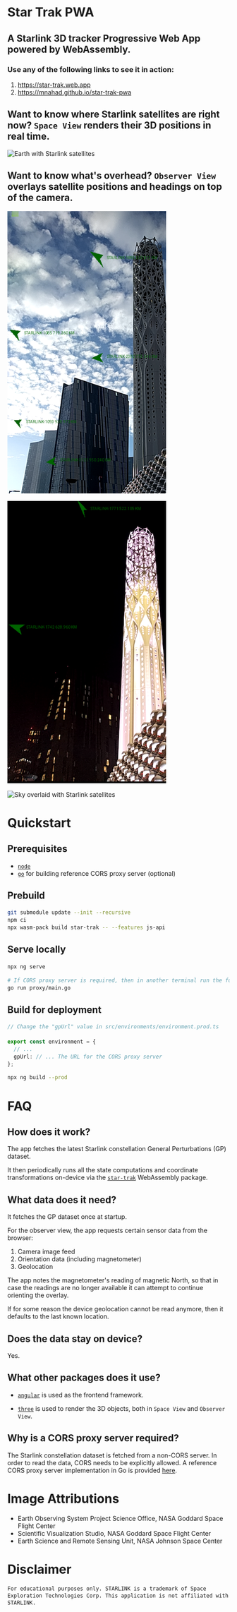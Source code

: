 # Star Trak PWA

## A Starlink 3D tracker Progressive Web App powered by WebAssembly.

### Use any of the following links to see it in action:

1. https://star-trak.web.app
1. https://mnahad.github.io/star-trak-pwa

## Want to know where Starlink satellites are right now? `Space View` renders their 3D positions in real time.

![Earth with Starlink satellites](assets/space.gif)

## Want to know what's overhead? `Observer View` overlays satellite positions and headings on top of the camera.

![Daytime with Starlink overlay](assets/observer_day.png)

![Nighttime with Starlink overlay](assets/observer_night.png)

![Sky overlaid with Starlink satellites](assets/observer.gif)

# Quickstart

## Prerequisites

- [`node`](https://nodejs.org/)
- [`go`](https://go.dev/) for building reference CORS proxy server (optional)

## Prebuild

```sh
git submodule update --init --recursive
npm ci
npx wasm-pack build star-trak -- --features js-api
```

## Serve locally

```sh
npx ng serve
```
```sh
# If CORS proxy server is required, then in another terminal run the following:
go run proxy/main.go
```

## Build for deployment

```typescript
// Change the "gpUrl" value in src/environments/environment.prod.ts

export const environment = {
  // ...
  gpUrl: // ... The URL for the CORS proxy server
};
```

```sh
npx ng build --prod
```

# FAQ

## How does it work?

The app fetches the latest Starlink constellation General Perturbations (GP) dataset.

It then periodically runs all the state computations and coordinate transformations on-device via the [`star-trak`](https://github.com/mnahad/star-trak) WebAssembly package.

## What data does it need?

It fetches the GP dataset once at startup.

For the observer view, the app requests certain sensor data from the browser:

1. Camera image feed
1. Orientation data (including magnetometer)
1. Geolocation

The app notes the magnetometer's reading of magnetic North, so that in case the readings are no longer available it can attempt to continue orienting the overlay.

If for some reason the device geolocation cannot be read anymore, then it defaults to the last known location.

## Does the data stay on device?

Yes.

## What other packages does it use?

- [`angular`](`https://angular.io/`) is used as the frontend framework.

- [`three`](https://www.npmjs.com/package/three) is used to render the 3D objects, both in `Space View` and `Observer View`.

## Why is a CORS proxy server required?

The Starlink constellation dataset is fetched from a non-CORS server. In order to read the data, CORS needs to be explicitly allowed. A reference CORS proxy server implementation in Go is provided [here](proxy).

# Image Attributions

- Earth Observing System Project Science Office, NASA Goddard Space Flight Center
- Scientific Visualization Studio, NASA Goddard Space Flight Center
- Earth Science and Remote Sensing Unit, NASA Johnson Space Center

# Disclaimer

    For educational purposes only. STARLINK is a trademark of Space Exploration Technologies Corp. This application is not affiliated with STARLINK.

